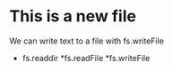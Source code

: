 # This is a new file

We can write text to a file with fs.writeFile

* fs.readdir
*fs.readFile
*fs.writeFile